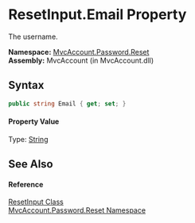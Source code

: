 ResetInput.Email Property
=========================
The username.

**Namespace:** [MvcAccount.Password.Reset][1]  
**Assembly:** MvcAccount (in MvcAccount.dll)

Syntax
------

```csharp
public string Email { get; set; }
```

#### Property Value
Type: [String][2]

See Also
--------

#### Reference
[ResetInput Class][3]  
[MvcAccount.Password.Reset Namespace][1]  

[1]: ../README.md
[2]: http://msdn.microsoft.com/en-us/library/s1wwdcbf
[3]: README.md